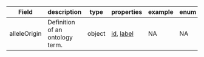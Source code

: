 |Field | description | type | properties | example | enum|
| ---| ---| ---| ---| ---| --- |
| alleleOrigin | Definition of an ontology term. | object | [id](./id.md), [label](./label.md) | NA | NA|
